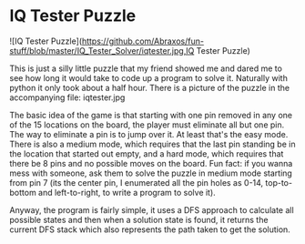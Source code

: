# IQ Tester Puzzle

![IQ Tester Puzzle](https://github.com/Abraxos/fun-stuff/blob/master/IQ_Tester_Solver/iqtester.jpg,IQ Tester Puzzle)

This is just a silly little puzzle that my friend showed me and dared me to see how long it would take to code up a program to solve it. Naturally with python it only took about a half hour. There is a picture of the puzzle in the accompanying file: iqtester.jpg

The basic idea of the game is that starting with one pin removed in any one of the 15 locations on the board, the player must eliminate all but one pin. The way to eliminate a pin is to jump over it. At least that's the easy mode. There is also a medium mode, which requires that the last pin standing be in the location that started out empty, and a hard mode, which requires that there be 8 pins and no possible moves on the board. Fun fact: if you wanna mess with someone, ask them to solve the puzzle in medium mode starting from pin 7 (its the center pin, I enumerated all the pin holes as 0-14, top-to-bottom and left-to-right, to write a program to solve it).

Anyway, the program is fairly simple, it uses a DFS approach to calculate all possible states and then when a solution state is found, it returns the current DFS stack which also represents the path taken to get the solution.
